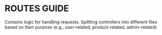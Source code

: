 # ROUTES GUIDE

Contains logic for handling requests. Splitting controllers into different files based on their purpose (e.g., user-related, product-related, admin-related)